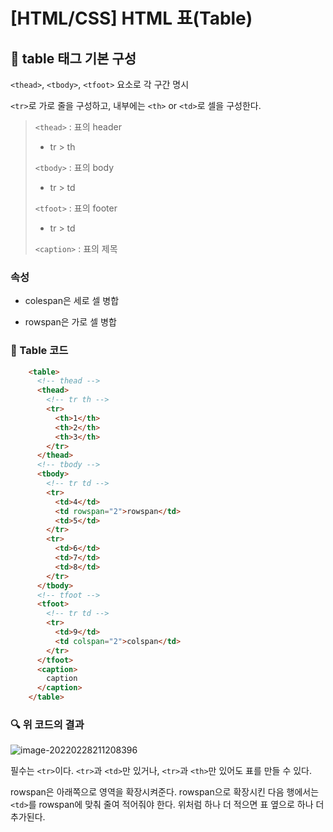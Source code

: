 # [HTML/CSS] HTML 표(Table)

## 📌 table 태그 기본 구성

`<thead>`, `<tbody>`, `<tfoot>` 요소로 각 구간 명시

`<tr>`로 가로 줄을 구성하고, 내부에는 `<th>` or `<td>`로 셀을 구성한다.

>`<thead>` : 표의 header
>
>- tr > th
>
>`<tbody>` : 표의 body
>
>- tr > td
>
>`<tfoot>` : 표의 footer
>
>- tr > td
>
>`<caption>` : 표의 제목

### 속성

- colespan은 세로 셀 병합

- rowspan은 가로 셀 병합

### 📒 Table 코드

```html
    <table>
      <!-- thead -->
      <thead>
        <!-- tr th -->
        <tr>
          <th>1</th>
          <th>2</th>
          <th>3</th>
        </tr>
      </thead>
      <!-- tbody -->
      <tbody>
        <!-- tr td -->
        <tr>
          <td>4</td>
          <td rowspan="2">rowspan</td>
          <td>5</td>
        </tr>
        <tr>
          <td>6</td>
          <td>7</td>
          <td>8</td>
        </tr>
      </tbody>
      <!-- tfoot -->
      <tfoot>
        <!-- tr td -->
        <tr>
          <td>9</td>
          <td colspan="2">colspan</td>
        </tr>
      </tfoot>
      <caption>
        caption
      </caption>
    </table>
```

### 🔍 위 코드의 결과 

![image-20220228211208396](html_table.assets/image-20220228211208396.png)

필수는 `<tr>`이다. `<tr>`과 `<td>`만 있거나, `<tr>`과 `<th>`만 있어도 표를 만들 수 있다.

rowspan은 아래쪽으로 영역을 확장시켜준다. rowspan으로 확장시킨 다음 행에서는 `<td>`를 rowspan에 맞춰 줄여 적어줘야 한다. 위처럼 하나 더 적으면 표 옆으로 하나 더 추가된다.

